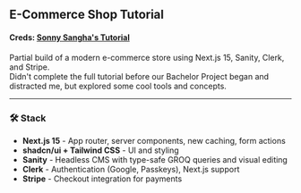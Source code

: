 ## E-Commerce Shop Tutorial

#### Creds: [Sonny Sangha's Tutorial](https://www.youtube.com/watch?v=o-fgWea75O4&ab_channel=SonnySangha)

Partial build of a modern e-commerce store using Next.js 15, Sanity, Clerk, and Stripe.  
Didn't complete the full tutorial before our Bachelor Project began and distracted me, but explored some cool tools and concepts.

---

### 🛠 Stack

- **Next.js 15** - App router, server components, new caching, form actions
- **shadcn/ui + Tailwind CSS** - UI and styling
- **Sanity** - Headless CMS with type-safe GROQ queries and visual editing
- **Clerk** - Authentication (Google, Passkeys), Next.js support
- **Stripe** - Checkout integration for payments
